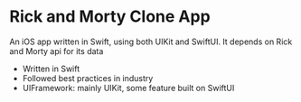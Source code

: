 # Rick and Morty Clone App

 An iOS app written in Swift, using both UIKit and SwiftUI.
 It depends on Rick and Morty api for its data
 
 - Written in Swift
 - Followed best practices in industry
 - UIFramework: mainly UIKit, some feature built on SwiftUI
